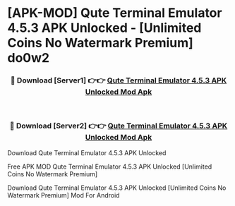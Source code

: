 # [APK-MOD] Qute  Terminal Emulator 4.5.3 APK Unlocked - [Unlimited Coins No Watermark Premium] do0w2



<div align="center">
<h3>🔴 Download [Server1] 👉👉 <a href="https://momento.my/?title=Qute__Terminal_Emulator_4.5.3_APK_Unlocked">Qute  Terminal Emulator 4.5.3 APK Unlocked Mod Apk</a></h3><br>

<h3>🔴 Download [Server2] 👉👉 <a href="https://momento.my/?title=Qute__Terminal_Emulator_4.5.3_APK_Unlocked">Qute  Terminal Emulator 4.5.3 APK Unlocked Mod Apk</a></h3>
</div>



Download Qute  Terminal Emulator 4.5.3 APK Unlocked 

Free APK MOD Qute  Terminal Emulator 4.5.3 APK Unlocked [Unlimited Coins No Watermark Premium]

Download Qute  Terminal Emulator 4.5.3 APK Unlocked [Unlimited Coins No Watermark Premium] Mod For Android

